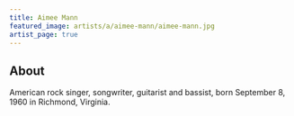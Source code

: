 ```yaml
---
title: Aimee Mann
featured_image: artists/a/aimee-mann/aimee-mann.jpg
artist_page: true
---
```

## About

American rock singer, songwriter, guitarist and bassist, born September 8, 1960 in Richmond, Virginia.

